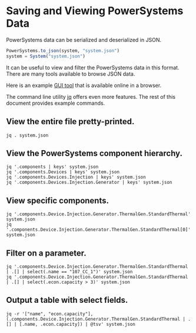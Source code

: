 # Saving and Viewing PowerSystems Data

PowerSystems data can be serialized and deserialized in JSON.

```julia
PowerSystems.to_json(system, "system.json")
system = System("system.json")
```

It can be useful to view and filter the PowerSystems data in this format. There
are many tools available to browse JSON data.

Here is an example [GUI tool](http://jsonviewer.stack.hu) that is available
online in a browser.

The command line utility [jq](https://stedolan.github.io/jq/) offers even more
features. The rest of this document provides example commands.

## View the entire file pretty-printed.
```
jq . system.json
```

## View the PowerSystems component hierarchy.
```
jq '.components | keys' system.json
jq '.components.Devices | keys' system.json
jq '.components.Devices.Injection | keys' system.json
jq '.components.Devices.Injection.Generator | keys' system.json
```

## View specific components.
```
jq '.components.Device.Injection.Generator.ThermalGen.StandardThermal' system.json
jq '.components.Device.Injection.Generator.ThermalGen.StandardThermal[0]' system.json
```

## Filter on a parameter.
```
jq '.components.Device.Injection.Generator.ThermalGen.StandardThermal | .[] | select(.name == "107_CC_1")' system.json
jq '.components.Device.Injection.Generator.ThermalGen.StandardThermal | .[] | select(.econ.capacity > 3)' system.json
```

## Output a table with select fields.
```
jq -r '["name", "econ.capacity"], (.components.Device.Injection.Generator.ThermalGen.StandardThermal | .[] | [.name, .econ.capacity]) | @tsv' system.json
```
